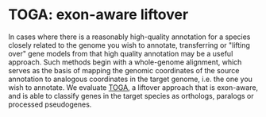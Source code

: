 # TOGA: exon-aware liftover
In cases where there is a reasonably high-quality annotation for a species closely related to the genome you wish to annotate, transferring or "lifting over" gene models from that high quality annotation may be a useful approach. Such methods begin with a whole-genome alignment, which serves as the basis of mapping the genomic coordinates of the source annotation to analogous coordinates in the target genome, i.e. the one you wish to annotate. We evaluate [TOGA](https://github.com/hillerlab/TOGA), a liftover approach that is exon-aware, and is able to classify genes in the target species as orthologs, paralogs or processed pseudogenes. 
